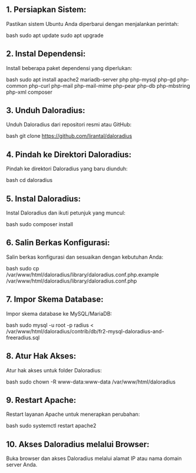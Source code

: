 ## 1. Persiapkan Sistem:
Pastikan sistem Ubuntu Anda diperbarui dengan menjalankan perintah:

bash
sudo apt update
sudo apt upgrade
## 2. Instal Dependensi:
Install beberapa paket dependensi yang diperlukan:

bash
sudo apt install apache2 mariadb-server php php-mysql php-gd php-common php-curl php-mail php-mail-mime php-pear php-db php-mbstring php-xml composer
## 3. Unduh Daloradius:
Unduh Daloradius dari repositori resmi atau GitHub:

bash
git clone https://github.com/lirantal/daloradius
## 4. Pindah ke Direktori Daloradius:
Pindah ke direktori Daloradius yang baru diunduh:

bash
cd daloradius
## 5. Instal Daloradius:
Instal Daloradius dan ikuti petunjuk yang muncul:

bash
sudo composer install
## 6. Salin Berkas Konfigurasi:
Salin berkas konfigurasi dan sesuaikan dengan kebutuhan Anda:

bash
sudo cp /var/www/html/daloradius/library/daloradius.conf.php.example /var/www/html/daloradius/library/daloradius.conf.php
## 7. Impor Skema Database:
Impor skema database ke MySQL/MariaDB:

bash
sudo mysql -u root -p radius < /var/www/html/daloradius/contrib/db/fr2-mysql-daloradius-and-freeradius.sql
## 8. Atur Hak Akses:
Atur hak akses untuk folder Daloradius:

bash
sudo chown -R www-data:www-data /var/www/html/daloradius
## 9. Restart Apache:
Restart layanan Apache untuk menerapkan perubahan:

bash
sudo systemctl restart apache2
## 10. Akses Daloradius melalui Browser:
Buka browser dan akses Daloradius melalui alamat IP atau nama domain server Anda.

